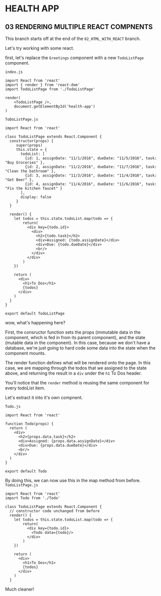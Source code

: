 # HEALTH APP
## 03 RENDERING MULTIPLE REACT COMPNENTS

This branch starts off at the end of the `02_HTML_WITH_REACT` branch.

Let's try working with some react.

first, let's replace the `Greetings` component with a new `TodoListPage` component.

`index.js`
```
import React from 'react'
import { render } from 'react-dom'
import TodoListPage from './TodoListPage'

render(
    <TodoListPage />,
    document.getElementById('health-app')
)
```

`ToDoListPage.js`
```
import React from 'react'

class TodoListPage extends React.Component {
  constructor(props) {
     super(props)
     this.state = {
       todoList: [
         {id: 1, assignDate: "11/1/2016", dueDate: "11/5/2016", task: "Buy Groceries" },
         {id: 2, assignDate: "11/2/2016", dueDate: "11/7/2016", task: "Clean the bathroom" },
         {id: 3, assignDate: "11/3/2016", dueDate: "11/4/2016", task: "Get Beer" },
         {id: 4, assignDate: "11/4/2016", dueDate: "11/6/2016", task: "Fix the kitchen faucet" }
       ],
       display: false
     }
  }

  render() {
    let todos = this.state.todoList.map(todo => {
        return(
          <div key={todo.id}>
            <div>
              <h2>{todo.task}</h2>
              <div>Assigned: {todo.assignDate}</div>
              <div>Due: {todo.dueDate}</div>
              <br/>
            </div>
          </div>
        )
    })

    return (
      <div>
        <h1>To Dos</h1>
        {todos}
      </div>
    )
  }
}

export default TodoListPage
```

wow, what's happening here?

First, the consructor function sets the props (immutable data in the component, which is fed in from its parent component), and the state (mutable data in the component). In this case, because we don't have a database, we're just going to hard code some data into the state when the component mounts.

The render function defines what will be rendered onto the page.
In this case, we are mapping through the todos that we assigned to the state above, and returning the result in a `div` under the `h1` To Dos header.

You'll notice that the `render` method is reusing the same component for every todoList item.

Let's extract it into it's own compnent.

`Todo.js`
```
import React from 'react'

function Todo(props) {
  return (
    <div>
      <h2>{props.data.task}</h2>
      <div>Assigned: {props.data.assignDate}</div>
      <div>Due: {props.data.dueDate}</div>
      <br/>
    </div>
  )
}

export default Todo
```

By doing this, we can now use this in the map method from before.
`TodoListPage.js`
```
import React from 'react'
import Todo from './Todo'

class TodoListPage extends React.Component {
  // constructor code unchanged from before
  render() {
    let todos = this.state.todoList.map(todo => {
        return(
          <div key={todo.id}>
            <Todo data={todo}/>
          </div>
        )
    })

    return (
      <div>
        <h1>To Dos</h1>
        {todos}
      </div>
    )
  }
```

Much cleaner!

